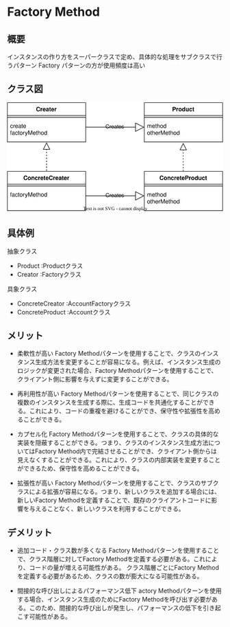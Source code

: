 # Factory Method
## 概要
インスタンスの作り方をスーパークラスで定め、具体的な処理をサブクラスで行うパターン
Factory パターンの方が使用頻度は高い

## クラス図
![FactoryMethodクラス図](./images/FactoryMethod.svg)

## 具体例
抽象クラス
- Product :Productクラス
- Creator :Factoryクラス

具象クラス
- ConcreteCreator :AccountFactoryクラス
- ConcreteProduct :Accountクラス

## メリット
- 柔軟性が高い
Factory Methodパターンを使用することで、クラスのインスタンス生成方法を変更することが容易になる。例えば、インスタンス生成のロジックが変更された場合、Factory Methodパターンを使用することで、クライアント側に影響を与えずに変更することができる。

- 再利用性が高い
Factory Methodパターンを使用することで、同じクラスの複数のインスタンスを生成する際に、生成コードを共通化することができる。これにより、コードの重複を避けることができ、保守性や拡張性を高めることができる。

- カプセル化
Factory Methodパターンを使用することで、クラスの具体的な実装を隠蔽することができる。つまり、クラスのインスタンス生成方法についてはFactory Method内で完結させることができ、クライアント側からは見えなくすることができる。これにより、クラスの内部実装を変更することができるため、保守性を高めることができる。

- 拡張性が高い
Factory Methodパターンを使用することで、クラスのサブクラスによる拡張が容易になる。つまり、新しいクラスを追加する場合には、新しいFactory Methodを定義することで、既存のクライアントコードに影響を与えることなく、新しいクラスを利用することができる。

## デメリット
- 追加コード・クラス数が多くなる
Factory Methodパターンを使用することで、クラス階層に対してFactory Methodを定義する必要がある。これにより、コードの量が増える可能性がある。
クラス階層ごとにFactory Methodを定義する必要があるため、クラスの数が膨大になる可能性がある。

- 間接的な呼び出しによるパフォーマンス低下
actory Methodパターンを使用する場合、インスタンス生成のためにFactory Methodを呼び出す必要がある。このため、間接的な呼び出しが発生し、パフォーマンスの低下を引き起こす可能性がある。